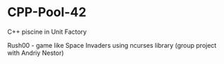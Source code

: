 # CPP-Pool-42
C++ piscine in Unit Factory

Rush00 - game like Space Invaders using ncurses library (group project with Andriy Nestor)
